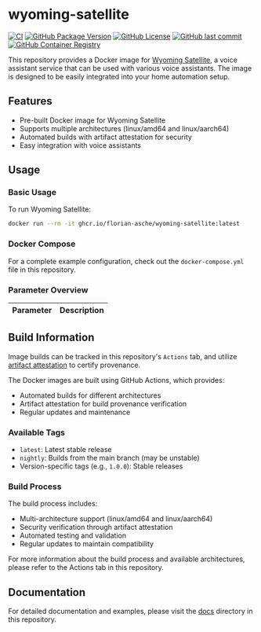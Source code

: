 # wyoming-satellite

[![CI](https://github.com/florian-asche/wyoming-satellite/actions/workflows/docker-build-release.yml/badge.svg)](https://github.com/florian-asche/wyoming-satellite/actions/workflows/docker-build-release.yml) [![GitHub Package Version](https://img.shields.io/github/v/tag/florian-asche/wyoming-satellite?label=version)](https://github.com/florian-asche/wyoming-satellite/pkgs/container/wyoming-satellite) [![GitHub License](https://img.shields.io/github/license/florian-asche/wyoming-satellite)](https://github.com/florian-asche/wyoming-satellite/blob/main/LICENSE.md) [![GitHub last commit](https://img.shields.io/github/last-commit/florian-asche/wyoming-satellite)](https://github.com/florian-asche/wyoming-satellite/commits) [![GitHub Container Registry](https://img.shields.io/badge/Container%20Registry-GHCR-blue)](https://github.com/florian-asche/wyoming-satellite/pkgs/container/wyoming-satellite)

This repository provides a Docker image for [Wyoming Satellite](https://github.com/rhasspy/wyoming-satellite), a voice assistant service that can be used with various voice assistants. The image is designed to be easily integrated into your home automation setup.

## Features

- Pre-built Docker image for Wyoming Satellite
- Supports multiple architectures (linux/amd64 and linux/aarch64)
- Automated builds with artifact attestation for security
- Easy integration with voice assistants

## Usage

### Basic Usage

To run Wyoming Satellite:

```bash
docker run --rm -it ghcr.io/florian-asche/wyoming-satellite:latest
```

### Docker Compose

For a complete example configuration, check out the `docker-compose.yml` file in this repository.


### Parameter Overview

| Parameter | Description |
|-----------|-------------|


## Build Information

Image builds can be tracked in this repository's `Actions` tab, and utilize [artifact attestation](https://docs.github.com/en/actions/security-guides/using-artifact-attestations-to-establish-provenance-for-builds) to certify provenance.

The Docker images are built using GitHub Actions, which provides:

- Automated builds for different architectures
- Artifact attestation for build provenance verification
- Regular updates and maintenance

### Available Tags

- `latest`: Latest stable release
- `nightly`: Builds from the main branch (may be unstable)
- Version-specific tags (e.g., `1.0.0`): Stable releases

### Build Process

The build process includes:

- Multi-architecture support (linux/amd64 and linux/aarch64)
- Security verification through artifact attestation
- Automated testing and validation
- Regular updates to maintain compatibility

For more information about the build process and available architectures, please refer to the Actions tab in this repository.

## Documentation

For detailed documentation and examples, please visit the [docs](docs/) directory in this repository.
